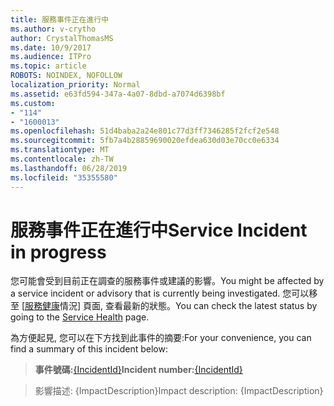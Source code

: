 ```yaml
---
title: 服務事件正在進行中
ms.author: v-crytho
author: CrystalThomasMS
ms.date: 10/9/2017
ms.audience: ITPro
ms.topic: article
ROBOTS: NOINDEX, NOFOLLOW
localization_priority: Normal
ms.assetid: e63fd594-347a-4a07-8dbd-a7074d6398bf
ms.custom:
- "114"
- "1600013"
ms.openlocfilehash: 51d4baba2a24e801c77d3ff7346285f2fcf2e548
ms.sourcegitcommit: 5fb7a4b28859690020efdea630d03e70cc0e6334
ms.translationtype: MT
ms.contentlocale: zh-TW
ms.lasthandoff: 06/28/2019
ms.locfileid: "35355580"
---
```

# <a name="service-incident-in-progress"></a><span data-ttu-id="68425-102">服務事件正在進行中</span><span class="sxs-lookup"><span data-stu-id="68425-102">Service Incident in progress</span></span>

<span data-ttu-id="68425-103">您可能會受到目前正在調查的服務事件或建議的影響。</span><span class="sxs-lookup"><span data-stu-id="68425-103">You might be affected by a service incident or advisory that is currently being investigated.</span></span> <span data-ttu-id="68425-104">您可以移至 [[服務健康](https://admin.microsoft.com/adminportal/home#/servicehealth)情況] 頁面, 查看最新的狀態。</span><span class="sxs-lookup"><span data-stu-id="68425-104">You can check the latest status by going to the [Service Health](https://admin.microsoft.com/adminportal/home#/servicehealth) page.</span></span>
  
<span data-ttu-id="68425-105">為方便起見, 您可以在下方找到此事件的摘要:</span><span class="sxs-lookup"><span data-stu-id="68425-105">For your convenience, you can find a summary of this incident below:</span></span>
  
> <span data-ttu-id="68425-106">**事件號碼:**[{IncidentId}](https://admin.microsoft.com/adminportal/home#/servicehealth)</span><span class="sxs-lookup"><span data-stu-id="68425-106">**Incident number:**[{IncidentId}](https://admin.microsoft.com/adminportal/home#/servicehealth)</span></span>
    
> <span data-ttu-id="68425-107">影響描述: {ImpactDescription}</span><span class="sxs-lookup"><span data-stu-id="68425-107">Impact description: {ImpactDescription}</span></span>
